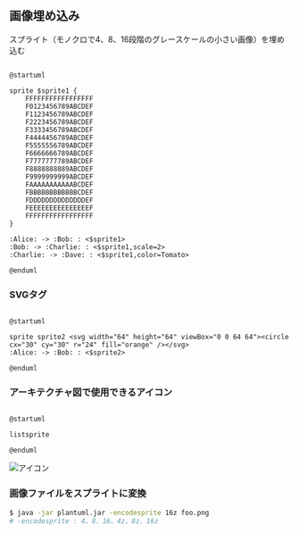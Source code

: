 ## 画像埋め込み

スプライト（モノクロで4、8、16段階のグレースケールの小さい画像）を埋め込む

```plantuml

@startuml

sprite $sprite1 {
    FFFFFFFFFFFFFFFFF
    F0123456789ABCDEF
    F1123456789ABCDEF
    F2223456789ABCDEF
    F3333456789ABCDEF
    F4444456789ABCDEF
    F5555556789ABCDEF
    F6666666789ABCDEF
    F7777777789ABCDEF
    F8888888889ABCDEF
    F9999999999ABCDEF
    FAAAAAAAAAAABCDEF
    FBBBBBBBBBBBBCDEF
    FDDDDDDDDDDDDDDEF
    FEEEEEEEEEEEEEEEF
    FFFFFFFFFFFFFFFFF
}

:Alice: -> :Bob: : <$sprite1>
:Bob: -> :Charlie: : <$sprite1,scale=2>
:Charlie: -> :Dave: : <$sprite1,color=Tomato>

@enduml

```

### SVGタグ

```plantuml

@startuml

sprite sprite2 <svg width="64" height="64" viewBox="0 0 64 64"><circle cx="30" cy="30" r="24" fill="orange" /></svg>
:Alice: -> :Bob: : <$sprite2>

@enduml

```

### アーキテクチャ図で使用できるアイコン

```plantuml

@startuml

listsprite

@enduml

```

![アイコン](listsprite.png "アイコン")

### 画像ファイルをスプライトに変換

```bash
$ java -jar plantuml.jar -encodesprite 16z foo.png
# -encodesprite : 4、8、16、4z、8z、16z
```
